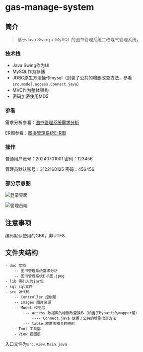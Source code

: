 # gas-manage-system
## 简介

> 基于Java Swing + MySQL 的图书管理系统二改煤气管理系统。

### 技术栈

- Java Swing作为UI
- MySQL作为存储
- JDBC原生方法操作mysql（封装了公共的增删改查方法，参看`src.model.access.Connect.java`）
- MVC作为整体架构
- 密码加密使用MD5

### 参看

需求分析参看：[图书管理系统需求分析](./doc/图书管理系统需求分析.md)

ER图参看：[图书管理系统E-R图](./doc/图书管理系统E-R图.jpeg)

### 操作

普通用户账号：20240701001  密码：123456

管理员默认账号：3122160125  密码：456456

### 部分示意图

![登录界面](https://gitee.com/koala010/typora/raw/master/img/20210818091144.png)



![管理员端](https://gitee.com/koala010/typora/raw/master/img/20210818091207.png)



## 注意事项

编码默认使用的GBK，非UTF8

## 文件夹结构

```
- doc 文档
	-- 图书管理系统需求分析
	-- 图书管理系统E-R图.jpeg
- lib 需引入的jar包
- sql sql文件
- src 源代码
	-- Controller 控制层
	-- Images 图片资源
	-- Model 模型层
		--- access 数据库的增删改查操作（相当于Mybatis的mapper层）
			---- Connect.java 放置了公共的增删改查方法
		--- table 放置表相关的映射
	- Tool 工具层
	- View 视图层
```

入口文件为`src.view.Main.java`

